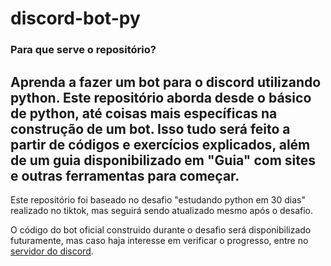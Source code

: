 # discord-bot-py

### Para que serve o repositório?

Aprenda a fazer um bot para o discord utilizando python. Este repositório aborda desde o básico de python, até coisas mais específicas na construção de um bot. Isso tudo será feito a partir de códigos e exercícios explicados, além de um guia disponibilizado em "Guia" com sites e outras ferramentas para começar.
---


Este repositório foi baseado no desafio "estudando python em 30 dias" realizado no tiktok, mas seguirá sendo atualizado mesmo após o desafio.

O código do bot oficial construido durante o desafio será disponibilizado futuramente, mas caso haja interesse em verificar o progresso, entre no [servidor do discord](https://discord.gg/73Qd3VUp6B).
